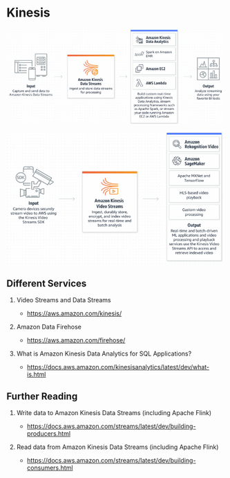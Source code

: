 # Kinesis

![](images/2024-08-27-10-12-24.png)

![](images/2024-08-27-10-13-07.png)

## Different Services

1. Video Streams and Data Streams
    - https://aws.amazon.com/kinesis/

1. Amazon Data Firehose
    - https://aws.amazon.com/firehose/

1. What is Amazon Kinesis Data Analytics for SQL Applications?
    - https://docs.aws.amazon.com/kinesisanalytics/latest/dev/what-is.html

## Further Reading

1. Write data to Amazon Kinesis Data Streams (including Apache Flink)
    - https://docs.aws.amazon.com/streams/latest/dev/building-producers.html

1. Read data from Amazon Kinesis Data Streams (including Apache Flink)
    - https://docs.aws.amazon.com/streams/latest/dev/building-consumers.html
